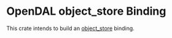 # OpenDAL object_store Binding

This crate intends to build an [object_store](https://crates.io/crates/object_store) binding.
